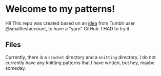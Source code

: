 ﻿# Welcome to my patterns!

Hi! This repo was created based on an [idea](https://www.tumblr.com/smalltestaccount/742254971787083776/whats-stopping-you-from-doing-this) from Tumblr user @smalltestaccount, to have a "yarn" GitHub. I HAD to try it.


## Files

Currently, there is a `crochet` directory and a `knitting` directory. I do not currently have any knitting patterns that I have written, but hey, maybe someday.


